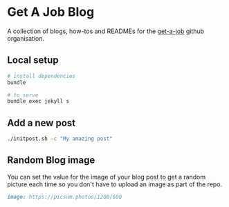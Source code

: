 # Get A Job Blog

A collection of blogs, how-tos and READMEs for the [get-a-job](https://github.com/get-a-job) github organisation.

## Local setup 

```bash
# install dependencies
bundle

# to serve
bundle exec jekyll s
```

## Add a new post 

```bash
./initpost.sh -c "My amazing post"
```
## Random Blog image

You can set the value for the image of your blog post to get a random picture each time so you don't have to upload an image as part of the repo.

```md
image: https://picsum.photos/1200/600
```
